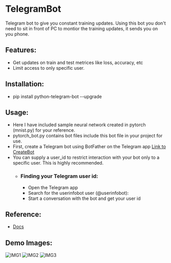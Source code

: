 # TelegramBot
Telegram bot to give you constant training updates. Using this bot you don't need to sit in front of PC to montior the training updates, it sends you on you phone.

## Features:
- Get updates on train and test metrices like loss, accuracy, etc
- Limit access to only specific user.

## Installation:
- pip install python-telegram-bot --upgrade

## Usage:
- Here I have included sample neural network created in pytorch (mnist.py) for your reference.
- pytorch_bot.py contains bot files include this bot file in your project for use.
- First, create a Telegram bot using BotFather on the Telegram app [Link to CreateBot](https://core.telegram.org/bots#botfather-commands) 
- You can supply a user_id to restrict interaction with your bot only to a specific user. This is highly recommended. 
  - ### Finding your Telegram user id:
    - Open the Telegram app
    - Search for the userinfobot user (@userinfobot):
    - Start a conversation with the bot and get your user id
 ## Reference:
 - [Docs](https://core.telegram.org/bots)
 
 ## Demo Images:
 ![IMG1](https://github.com/S1LV3RJ1NX/TelegramBot/blob/master/Images/Screenshot%20from%202019-08-28%2022-27-42.png)
 ![IMG2](https://github.com/S1LV3RJ1NX/TelegramBot/blob/master/Images/Screenshot%20from%202019-08-28%2022-27-56.png)
 ![IMG3](https://github.com/S1LV3RJ1NX/TelegramBot/blob/master/Images/Screenshot%20from%202019-08-28%2022-28-10.png)
